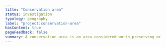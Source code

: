 ```yaml
---
title: "Conservation area"
status: investigation
typology: geography
label: "project:conservation-area"
hasContent: true
pageFeedback: false
summary: A conservation area is an area considered worth preserving or enhancing.
---
```

